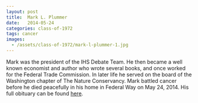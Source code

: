```yaml
---
layout: post
title:  Mark L. Plummer
date:   2014-05-24
categories: class-of-1972
tags: cancer
images:
  - /assets/class-of-1972/mark-l-plummer-1.jpg
---
```

Mark was the president of the IHS Debate Team. He then became a well known economist and author who wrote several books, and once worked for the Federal Trade Commission. In later life he served on the board of the Washington chapter of The Nature Conservancy. Mark battled cancer before he died peacefully in his home in Federal Way on May 24, 2014. His full obituary can be found [here](http://tinyurl.com/la5twmj).
